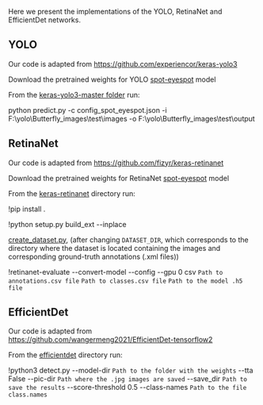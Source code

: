Here we present the implementations of the YOLO, RetinaNet and EfficientDet networks.

## YOLO

Our code is adapted from https://github.com/experiencor/keras-yolo3

Download the pretrained weights for YOLO [spot-eyespot](https://ulisboa-my.sharepoint.com/:u:/g/personal/ist14026_tecnico_ulisboa_pt/ERdKpxPsiPNNrKxsn9lj3lMBfwarD-eeI_K1p8QNEMHbpw?e=ahHMhz) model

From the [keras-yolo3-master folder](https://github.com/Margarida-Silveira/Butterfly_CNN/tree/main/Detection/keras-yolo3-master) run:

python predict.py -c config_spot_eyespot.json -i F:\yolo\Butterfly_images\test\images -o F:\yolo\Butterfly_images\test\output

## RetinaNet

Our code is adapted from https://github.com/fizyr/keras-retinanet

Download the pretrained weights for RetinaNet [spot-eyespot](https://drive.google.com/file/d/1sienQj3S3dXmkN4_sHiiaRa7tM4ipmzG/view?usp=sharing) model

From the [keras-retinanet](https://github.com/Margarida-Silveira/Butterfly_CNN/tree/main/Detection/keras-retinanet) directory run:

!pip install .

!python setup.py build_ext --inplace

[create_dataset.py](https://github.com/Margarida-Silveira/Butterfly_CNN/blob/main/Detection/keras-retinanet/create_dataset.py), (after changing ```DATASET_DIR```, which corresponds to the directory where the dataset is located containing the images and corresponding ground-truth annotations (.xml files))

!retinanet-evaluate --convert-model --config <Path to Config file> --gpu 0 csv ```Path to annotations.csv file``` ```Path to classes.csv file``` ```Path to the model .h5 file``` 

## EfficientDet

Our code is adapted from https://github.com/wangermeng2021/EfficientDet-tensorflow2

From the [efficientdet](https://github.com/Margarida-Silveira/Butterfly_CNN/tree/main/Detection/efficientdet) directory run:

!python3 detect.py --model-dir ```Path to the folder with the weights``` --tta False --pic-dir ```Path where the .jpg images are saved``` --save_dir ```Path to save the results``` --score-threshold 0.5 --class-names ```Path to the file class.names```
